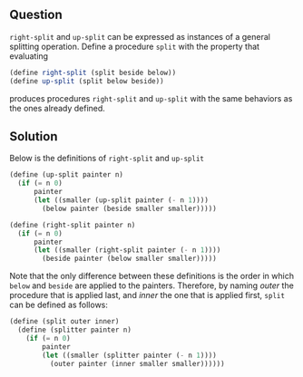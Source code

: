 Question
---
`right-split` and `up-split` can be expressed as instances of a general splitting operation. Define a procedure `split` with the property that evaluating

```scheme
(define right-split (split beside below))
(define up-split (split below beside))
```
produces procedures `right-split` and `up-split` with the same behaviors as the ones already defined.

Solution
---
Below is the definitions of `right-split` and `up-split`

```scheme
(define (up-split painter n)
  (if (= n 0)
      painter
      (let ((smaller (up-split painter (- n 1))))
        (below painter (beside smaller smaller)))))

(define (right-split painter n)
  (if (= n 0)
      painter
      (let ((smaller (right-split painter (- n 1))))
        (beside painter (below smaller smaller)))))
```

Note that the only difference between these definitions is the order in which `below` and `beside` are applied to the painters. Therefore, by naming _outer_ the procedure that is applied last, and _inner_ the one that is applied first, `split` can be defined as follows:

```scheme
(define (split outer inner)
  (define (splitter painter n)
    (if (= n 0)
        painter
        (let ((smaller (splitter painter (- n 1))))
          (outer painter (inner smaller smaller))))))
```